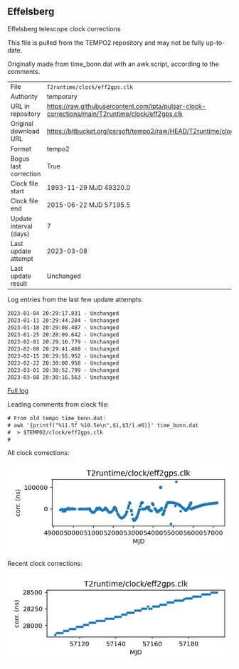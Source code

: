 
## Effelsberg

Effelsberg telescope clock corrections

This file is pulled from the TEMPO2 repository and may not be fully
up-to-date.

Originally made from time_bonn.dat with an awk script, according to
the comments.

|     |     |
|:--- |:--- |
| File | `T2runtime/clock/eff2gps.clk` |
| Authority | temporary |
| URL in repository | <https://raw.githubusercontent.com/ipta/pulsar-clock-corrections/main/T2runtime/clock/eff2gps.clk> |
| Original download URL | <https://bitbucket.org/psrsoft/tempo2/raw/HEAD/T2runtime/clock/eff2gps.clk> |
| Format | tempo2 |
| Bogus last correction | True |
| Clock file start | 1993-11-29 MJD 49320.0 |
| Clock file end | 2015-06-22 MJD 57195.5 |
| Update interval (days) | 7 |
| Last update attempt | 2023-03-08 |
| Last update result | Unchanged |

Log entries from the last few update attempts:
```
2023-01-04 20:29:17.831 - Unchanged
2023-01-11 20:29:44.204 - Unchanged
2023-01-18 20:29:08.487 - Unchanged
2023-01-25 20:28:09.642 - Unchanged
2023-02-01 20:29:16.779 - Unchanged
2023-02-08 20:29:41.468 - Unchanged
2023-02-15 20:29:55.952 - Unchanged
2023-02-22 20:30:00.958 - Unchanged
2023-03-01 20:30:52.799 - Unchanged
2023-03-08 20:30:16.563 - Unchanged
```
[Full log](https://raw.githubusercontent.com/ipta/pulsar-clock-corrections/main/log/T2runtime/clock/eff2gps.clk.log)

Leading comments from clock file:

    # From old tempo time_bonn.dat:
    # awk '{printf("%11.5f %10.5e\n",$1,$3/1.e6)}' time_bonn.dat
    #  > $TEMPO2/clock/eff2gps.clk
    #



All clock corrections:

![plot of all clock corrections](eff2gps.clk.png "All corrections")

Recent clock corrections:

![plot of recent clock corrections](eff2gps.clk.short.png "Recent corrections")

